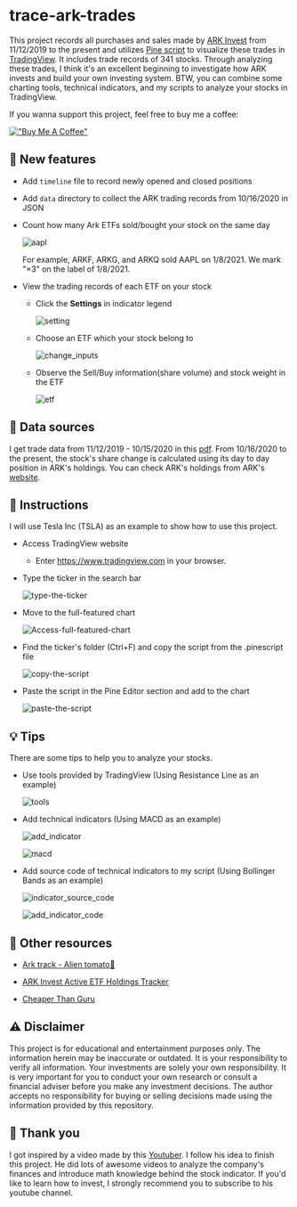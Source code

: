 # trace-ark-trades

This project records all purchases and sales made by [ARK Invest](https://ark-invest.com/) from 11/12/2019 to the present and utilizes [Pine script](https://www.tradingview.com/pine-script-docs/en/v4/index.html) to visualize these trades in [TradingView](https://www.tradingview.com). 
It includes trade records of 341 stocks.
Through analyzing these trades, I think it's an excellent beginning to investigate how ARK invests and build your own investing system. 
BTW, you can combine some charting tools, technical indicators, and my scripts to analyze your stocks in TradingView.

If you wanna support this project, feel free to buy me a coffee:

[!["Buy Me A Coffee"](https://www.buymeacoffee.com/assets/img/custom_images/orange_img.png)](https://www.buymeacoffee.com/Allen1212)

## :star2: New features

- Add `timeline` file to record newly opened and closed positions

- Add `data` directory to collect the ARK trading records from 10/16/2020 in JSON

- Count how many Ark ETFs sold/bought your stock on the same day 

    ![aapl](./images/aapl.png)
    
    For example, ARKF, ARKG, and ARKQ sold AAPL on 1/8/2021. We mark "×3" on the label of 1/8/2021.
    
- View the trading records of each ETF on your stock

    - Click the **Settings** in indicator legend

        ![setting](./images/setting.png)
    
    - Choose an ETF which your stock belong to
    
        ![change_inputs](./images/change_inputs.png)
    
    - Observe the Sell/Buy information(share volume) and stock weight in the ETF
    
        ![etf](./images/etf.png)

## :page_with_curl: Data sources

I get trade data from 11/12/2019 - 10/15/2020 in this [pdf](https://ark-invest.com/wp-content/trades/ARK_Trades.pdf). 
From 10/16/2020 to the present, the stock's share change is calculated using its day to day position in ARK's holdings. 
You can check ARK's holdings from ARK's [website](https://ark-funds.com/investor-resources).

## :memo: Instructions

I will use Tesla Inc (TSLA) as an example to show how to use this project.

- Access TradingView website
  - Enter https://www.tradingview.com in your browser.

- Type the ticker in the search bar
  
  ![type-the-ticker](./images/type-ticker.png)

- Move to the full-featured chart
  
  ![Access-full-featured-chart](./images/access-full-featured-chart.png)

- Find the ticker's folder (Ctrl+F) and copy the script from the .pinescript file
  
  ![copy-the-script](./images/copy-script.png)

- Paste the script in the Pine Editor section and add to the chart
  
  ![paste-the-script](./images/ark-invest-tsla.png)
 
## :bulb: Tips

There are some tips to help you to analyze your stocks.

- Use tools provided by TradingView (Using Resistance Line as an example)

    ![tools](./images/tools.png)
 
- Add technical indicators (Using MACD as an example)

    ![add_indicator](./images/add_indicator.png)
    
    ![macd](./images/macd.png)
    
- Add source code of technical indicators to my script (Using Bollinger Bands as an example)

    ![indicator_source_code](./images/indicator_source_code.png)

    ![add_indicator_code](./images/add_indicator_code.png)
    
## :link: Other resources

- [Ark track - Alien tomato:tomato:](https://ark.alien-tomato.com/)

- [ARK Invest Active ETF Holdings Tracker](https://www.arktrack.com/)

- [Cheaper Than Guru](https://cheaperthanguru.com/)

## :warning: Disclaimer 

This project is for educational and entertainment purposes only. 
The information herein may be inaccurate or outdated. 
It is your responsibility to verify all information.
Your investments are solely your own responsibility.
It is very important for you to conduct your own research or consult a financial adviser before you make any investment decisions.
The author accepts no responsibility for buying or selling decisions made using the information provided by this repository.
 
## :tomato: Thank you

I got inspired by a video made by this [Youtuber](https://youtu.be/DfSRNcCbEpA). I follow his idea to finish this project. He did lots of awesome videos to analyze the company's finances and introduce math knowledge behind the stock indicator. If you'd like to learn how to invest, I strongly recommend you to subscribe to his youtube channel.
